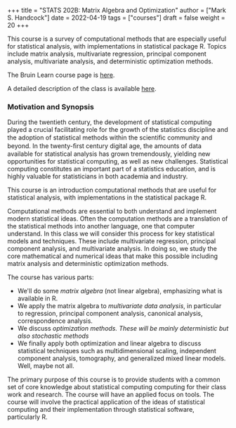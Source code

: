 +++
title = "STATS 202B: Matrix Algebra and Optimization"
author = ["Mark S. Handcock"]
date = 2022-04-19
tags = ["courses"]
draft = false
weight = 20
+++

This course is a survey of computational methods that are especially useful for statistical analysis, with implementations in statistical package R. Topics include matrix analysis, multivariate regression, principal component analysis, multivariate analysis, and deterministic optimization methods.

The Bruin Learn course page is [here](https://bruinlearn.ucla.edu/courses/79284/).

A detailed description of the class is available [here](https://drive.google.com/file/d/1Sn3TagfjAdrQ6x9jcEmwD91GZEZN7T81/view?usp=sharing/).

### Motivation and Synopsis

During the twentieth century, the development of statistical computing played a crucial facilitating role for the growth of the statistics discipline and the adoption of statistical methods within the scientiﬁc community and beyond. In the twenty-ﬁrst century digital age, the amounts of data available for statistical analysis has grown tremendously, yielding new opportunities for statistical computing, as well as new challenges. Statistical computing constitutes an important part of a statistics education, and is highly valuable for statisticians in both academia and industry.

This course is an introduction computational methods that are useful for statistical analysis, with implementations in the statistical package <span class="s3">R</span>.

Computational methods are essential to both understand and implement modern statistical ideas. Often the computation methods are a translation of the statistical methods into another language, one that computer understand. In this class we will consider this process for key statistical models and techniques. These include multivariate regression, principal component analysis, and multivariate analysis. In doing so, we study the core mathematical and numerical ideas that make this possible including matrix analysis and deterministic optimization methods.

The course has various parts:

-   We'll do some *matrix algebra* (not linear algebra), emphasizing what is available in <span class="s3">R</span>.
-   We apply the matrix algebra to *multivariate data analysis*, in particular to regression, principal component analysis, canonical analysis, correspondence analysis.
-   We discuss *optimization methods. These will be mainly deterministic but also stochastic methods*
-   We finally apply both optimization and linear algebra to discuss statistical techniques such as multidimensional scaling, independent component analysis, tomography, and generalized mixed linear models. Well, maybe not all.

The primary purpose of this course is to provide students with a common set of core knowledge about statistical computing computing for their class work and research. The course will have an applied focus on tools. The course will involve the practical application of the ideas of statistical computing and their implementation through statistical software, particularly <span class="s3">R</span>.
